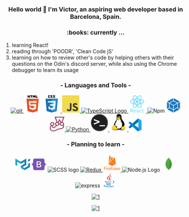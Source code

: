 <h3 align="center"> Hello world 👋 I'm Victor, an aspiring web developer based in Barcelona, Spain.</h3>



<h3 align="center"> :books: currently ... </h3>
<ol>
   <li> learning React! </li>
   <li> reading through 'POODR', 'Clean Code jS'</li>
   <li> learning on how to review other's code by helping others with their questions on the Odin's discord server, while also using the Chrome debugger to learn its usage </li>
</ol>



<h3 align="center"> - Languages and Tools -</h3>
<p align="center">  <a href="https://git-scm.com/" target="_blank"> <img src="https://www.vectorlogo.zone/logos/git-scm/git-scm-icon.svg" alt="git" width="48" height="48"/> </a>  <img src="https://raw.githubusercontent.com/devicons/devicon/master/icons/html5/html5-original-wordmark.svg" alt="html5" width="48" height="48"/> </a>  <a href="https://www.w3schools.com/css/" target="_blank"> <img src="https://raw.githubusercontent.com/devicons/devicon/master/icons/css3/css3-original-wordmark.svg" alt="css3" width="48" height="48"/>
<a href="https://developer.mozilla.org/en-US/docs/Web/JavaScript" target="_blank"> <img src="https://raw.githubusercontent.com/devicons/devicon/master/icons/javascript/javascript-original.svg" alt="javascript" width="48" height="48"/> <img src="https://cdn.svgporn.com/logos/typescript-icon.svg" alt="TypeScript Logo" title="TypeScript" width="48" height="48" /> <img src="https://raw.githubusercontent.com/devicons/devicon/master/icons/react/react-original-wordmark.svg" alt="react" width="48" height="48"/> </a> <img src="https://cdn.jsdelivr.net/gh/devicons/devicon/icons/npm/npm-original-wordmark.svg"width="48"height="48"alt="Npm"/> <a href="https://webpack.js.org" target="_blank"> <img src="https://raw.githubusercontent.com/devicons/devicon/master/icons/webpack/webpack-plain.svg" alt="webpack" width="40" height="40"/> <img src="https://raw.githubusercontent.com/devicons/devicon/master/icons/jest/jest-plain.svg" alt="jest" width="40" height="40"/> <a href="https://reactjs.org/" target="_blank"> <img title="Python" alt="Python" src="https://raw.githubusercontent.com/Thomas-George-T/Thomas-George-T/master/assets/python.svg" width="48" height="48" /> <img alt="Terminal" width="48px" src="https://raw.githubusercontent.com/github/explore/80688e429a7d4ef2fca1e82350fe8e3517d3494d/topics/terminal/terminal.png" /> <a href="https://www.linux.org/" target="_blank"> <img src="https://raw.githubusercontent.com/devicons/devicon/master/icons/linux/linux-original.svg" alt="linux" width="48" height="48"/> </a> <img alt="Visual Studio Code" width="35px" height="35" src="https://raw.githubusercontent.com/github/explore/80688e429a7d4ef2fca1e82350fe8e3517d3494d/topics/visual-studio-code/visual-studio-code.png" /
<a href="https://jestjs.io" target="_blank">  </p> 
 
<h3 align="center"> - Planning to learn - </h3>  
 
<p align="center"> <img src="https://raw.githubusercontent.com/devicons/devicon/master/icons/materialui/materialui-original.svg" alt="git" width="40" height="40"/> <img src="https://raw.githubusercontent.com/devicons/devicon/master/icons/bootstrap/bootstrap-plain.svg" alt="bootstrap" width="40" height="40"/> <img src="https://res.cloudinary.com/rammina/image/upload/v1632570930/pngegg_prghqk.png" alt="SCSS logo" title="SCSS" width="48" height="48" />  <a href="https://firebase.google.com/" target="_blank"> <img
        src="https://cdn.jsdelivr.net/gh/devicons/devicon/icons/redux/redux-original.svg"
        width="48"
        height="48"
        alt="Redux"
      /> <img src="https://raw.githubusercontent.com/devicons/devicon/master/icons/firebase/firebase-plain-wordmark.svg" alt="firebase" width="48" height="48"/> </a>   <img src="https://seeklogo.com/images/N/nodejs-logo-FBE122E377-seeklogo.com.png" alt="Node.js Logo" title="Node.js" width="48" height="48" /> <img src="https://raw.githubusercontent.com/devicons/devicon/master/icons/mongodb/mongodb-original.svg" alt="mongodb" width="40" height="40"/> <img src="https://icongr.am/devicon/express-original.svg?size=128&color=ffffff" alt="express" width="40" height="40"/>
<img src="https://raw.githubusercontent.com/devicons/devicon/master/icons/java/java-original.svg" alt="c" width="40" height="40"/>
   
<p align="center">
    <a href="https://github.com/anuraghazra/github-readme-stats">
    <img title="Github Stats" alt="1" src="https://github-readme-stats-black-pi.vercel.app/api?username=Vikms95&show_icons=true&theme=tokyonight&count_private=true&include_all_commits=true"/>
  </a>
<p align="center">
   <a href="https://github.com/anuraghazra/github-readme-stats">
    <img title="Github Stats" alt="1" src="https://github-readme-stats.vercel.app/api/top-langs/?username=Vikms95&show_icons=true&theme=tokyonight&layout=compact&hide=html,css,shell&langs_count=8"/>
  </a>
</p>
